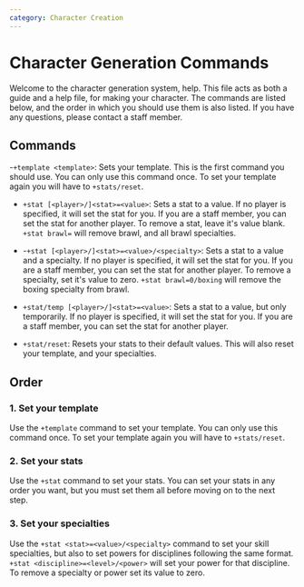 ```yaml
---
category: Character Creation
---
```


# Character Generation Commands

Welcome to the character generation system, help. This file acts as both a guide
and a help file, for making your character. The commands are listed below, and
the order in which you should use them is also listed. If you have any
questions, please contact a staff member.

## Commands

-`+template <template>`: Sets your template. This is the first command you
should use. You can only use this command once. To set your template again you
will have to `+stats/reset`.

- `+stat [<player>/]<stat>=<value>`: Sets a stat to a value. If no player is
  specified, it will set the stat for you. If you are a staff member, you can
  set the stat for another player. To remove a stat, leave it's value blank.
  `+stat brawl=` will remove brawl, and all brawl specialties.

- -`+stat [<player>/]<stat>=<value>/<specialty>`: Sets a stat to a value and a
  specialty. If no player is specified, it will set the stat for you. If you are
  a staff member, you can set the stat for another player. To remove a
  specialty, set it's value to zero. `+stat brawl=0/boxing` will remove the
  boxing specialty from brawl.

- `+stat/temp [<player>/]<stat>=<value>`: Sets a stat to a value, but only
  temporarily. If no player is specified, it will set the stat for you. If you
  are a staff member, you can set the stat for another player.

- `+stat/reset`: Resets your stats to their default values. This will also reset
  your template, and your specialties.

## Order

### 1. Set your template

Use the `+template` command to set your template. You can only use this command
once. To set your template again you will have to `+stats/reset`.

### 2. Set your stats

Use the `+stat` command to set your stats. You can set your stats in any order
you want, but you must set them all before moving on to the next step.

### 3. Set your specialties

Use the `+stat <stat>=<value>/<specialty>` command to set your skill
specialties, but also to set powers for disciplines following the same format.
`+stat <discipline>=<level>/<power>` will set your power for that discipline. To
remove a specialty or power set its value to zero.
